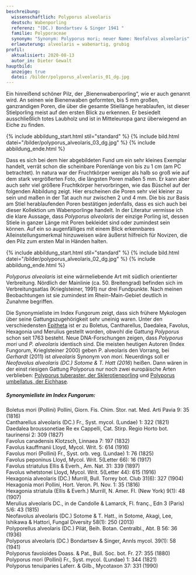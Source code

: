 ```yaml
---
beschreibung:
  wissenschaftlich: Polyporus alveolaris
  deutsch: Wabenporling
  referenz: "(DC.) Bondartsev & Singer 1941 "
  familie: Polyporaceae
  synonym: "Synonym: Polyporus mori; neuer Name: Neofalvus alveolaris"
  erlaeuterung: alveolaris = wabenartig, grubig
profil:
  aktualisiert: 2020-08-13
  autor_in: Dieter Gewalt
hauptbild:
  anzeige: true
  datei: /bilder/polyporus_alveolaris_01_dg.jpg
---
```

Ein hinreißend schöner Pilz, der „Bienenwabenporling“, wie er auch genannt wird. An seinen wie Bienenwaben geformten, bis 5 mm großen, ganzrandigen Poren, die über die gesamte Stiellänge herablaufen, ist dieser Stielporling meist auf den ersten Blick zu erkennen. Er besiedelt ausschließlich totes Laubholz und ist in Mitteleuropa ganz überwiegend an Eiche zu finden.

{% include abbildung_start.html stil="standard" %}
{% include bild.html datei="/bilder/polyporus_alveolaris_03_dg.jpg" %}
{% include abbildung_ende.html %}

Dass es sich bei dem hier abgebildeten Fund um ein sehr kleines Exemplar handelt, verrät schon die scheinbare Porenlänge von bis zu 1 cm (am PC betrachtet). In natura war der Fruchtkörper weniger als halb so groß wie auf dem stark vergrößerten Foto, die längsten Poren maßen 5 mm. Er kann aber auch sehr viel größere Fruchtkörper hervorbringen, wie das Büschel auf der folgenden Abbildung zeigt. Hier erscheinen die Poren sehr viel kleiner zu sein und maßen in der Tat auch nur zwischen 2 und 4 mm. Die bis zur Basis am Stiel herablaufenden Poren bestätigen jedenfalls, dass es sich auch bei dieser Kollektion um Wabenporlinge handelt. In der Literatur vermisse ich die klare Aussage, dass *Polyporus alveolaris* der einzige Porling ist, dessen Stiele in ganzer Länge mit Poren bekleidet sind oder zumindest sein können. Auf ein so augenfälliges mit einem Blick erkennbares Alleinstellungsmerkmal hinzuweisen wäre äußerst hilfreich für Novizen, die den Pilz zum ersten Mal in Händen halten.

{% include abbildung_start.html stil="standard" %}
{% include bild.html datei="/bilder/polyporus_alveolaris_02_dg.jpg" %}
{% include abbildung_ende.html %}

*Polyporus alveolaris* ist eine wärmeliebende Art mit südlich orientierter Verbreitung. Nördlich der Mainlinie (ca. 50. Breitengrad) befinden sich im Verbreitungsatlas (Krieglsteiner, 1991) nur drei Fundpunkte. Nach meinen Beobachtungen ist sie zumindest im Rhein-Main-Gebiet deutlich in Zunahme begriffen.

Die Synonymieliste im Index Fungorum zeigt, dass sich frühere Mykologen über seine Gattungszugehörigkeit sehr uneinig waren. Unter den verschiedensten [Epitheta](Epithet "Glossar") ist er zu Boletus, Cantharellus, Daedalea, Favolus, Hexagonia und Merulius gestellt worden, obwohl die Gattung *Polyporus* schon seit 1763 besteht. Neue DNA-Forschungen zeigen, dass *Polyporus mori* und *P. alveolaris* identisch sind. Die meisten heutigen Autoren (Index Fungorum, Krieglsteiner 2000) geben P. alveolaris den Vorrang, bei *Gerhardt* (2011) ist *alveolaris* Synonym von *mori*. Neuerdings soll er *Neofavolus alveolaris (DC.) Sotome & T. Hatt (2016*) heißen. Dann wären in der einst riesigen Gattung Polyporus nur noch zwei europäische Arten verblieben: [Polyporus tuberaster, der Sklerotienporling](/pilze/polyporus-tuberaster-sklerotienporling) und [Polyporus umbellatus, der Eichhase](/pilze/polyporus-umbellatus-eichhase).

##### Synonymieliste im Index Fungorum:

Boletus mori (Pollini) Pollini, Giorn. Fis. Chim. Stor. nat. Med. Arti Pavia 9: 35 (1816)\
Cantharellus alveolaris (DC.) Fr., Syst. mycol. (Lundae) 1: 322 (1821)\
Daedalea broussonetiae Re ex Cappelli, Cat. Stirp. Regio Horto bot. taurinensi 2: 309 (1827)\
Favolus canadensis Klotzsch, Linnaea 7: 197 (1832)\
Favolus kauffmanii Lloyd, Mycol. Writ. 5: 614 (1916)\
Favolus mori (Pollini) Fr., Syst. orb. veg. (Lundae) 1: 76 (1825)\
Favolus peponinus Lloyd, Mycol. Writ. 5(Letter 66): 16 (1917)\
Favolus striatulus Ellis & Everh., Am. Nat. 31: 339 (1897)\
Favolus whetstonei Lloyd, Mycol. Writ. 5(Letter 44): 615 (1916)\
Hexagonia alveolaris (DC.) Murrill, Bull. Torrey bot. Club 31(6): 327 (1904)\
Hexagonia mori Pollini, Hort. Veron. Pl. Nov. 1: 35 (1816)\
Hexagonia striatula (Ellis & Everh.) Murrill, N. Amer. Fl. (New York) 9(1): 48 (1907)\
Merulius alveolaris DC., in de Candolle & Lamarck, Fl. franç., Edn 3 (Paris) 5/6: 43 (1815)\
Neofavolus alveolaris (DC.) Sotome & T. Hatt., in Sotome, Akagi, Lee, Ishikawa & Hattori, Fungal Diversity 58(1): 250 (2013)\
Polyporellus alveolaris (DC.) Pilát, Beih. Botan. Centralbl., Abt. B 56: 36 (1936)\
Polyporus alveolaris (DC.) Bondartsev & Singer, Annls mycol. 39(1): 58 (1941)\
Polyporus favoloides Doass. & Pat., Bull. Soc. bot. Fr. 27: 355 (1880)\
Polyporus mori (Pollini) Fr., Syst. mycol. (Lundae) 1: 344 (1821)\
Polyporus tenuiparies Laferr. & Gilb., Mycotaxon 37: 331 (1990)
